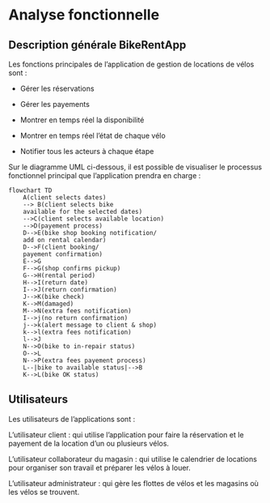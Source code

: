 # Analyse fonctionnelle # 

## Description générale BikeRentApp ## 

Les fonctions principales de l’application de gestion de locations de vélos sont : 

- Gérer les réservations   

- Gérer les payements 

- Montrer en temps réel la disponibilité 

- Montrer en temps réel l’état de chaque vélo 

- Notifier tous les acteurs à chaque étape 

Sur le diagramme UML ci-dessous, il est possible de visualiser le processus fonctionnel principal que l’application prendra en charge : 


````mermaid
flowchart TD
    A(client selects dates) 
    --> B(client selects bike
    available for the selected dates)
    -->C(client selects available location)
    -->D(payement process)
    D-->E(bike shop booking notification/ 
    add on rental calendar)
    D-->F(client booking/
    payement confirmation)
    E-->G
    F-->G(shop confirms pickup)
    G-->H(rental period)
    H-->I(return date)
    I-->J(return confirmation)
    J-->K(bike check)
    K-->M(damaged)
    M-->N(extra fees notification)
    I-->j(no return confirmation)
    j-->k(alert message to client & shop)
    k-->l(extra fees notification)
    l-->J
    N-->O(bike to in-repair status)
    O-->L
    N-->P(extra fees payement process)
    L--|bike to available status|-->B
    K-->L(bike OK status)

````
## Utilisateurs ## 

Les utilisateurs de l’applications sont : 

L’utilisateur client :  qui utilise l’application pour faire la réservation et le payement de la location d’un ou plusieurs vélos.  

L’utilisateur collaborateur du magasin : qui utilise le calendrier de locations pour organiser son travail et préparer les vélos à louer.  

L’utilisateur administrateur : qui gère les flottes de vélos et les magasins où les vélos se trouvent. 
